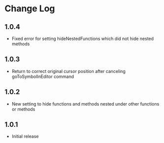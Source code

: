 # Change Log

## 1.0.4

- Fixed error for setting hideNestedFunctions which did not hide nested methods

## 1.0.3

- Return to correct original cursor position after canceling goToSymbolInEditor command

## 1.0.2

- New setting to hide functions and methods nested under other functions or methods

## 1.0.1

- Initial release
